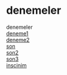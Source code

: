 # denemeler
denemeler
<br>
[deneme1](https://koserb.github.io/denemeler/projeDeneme.html)
<br>
[deneme2](https://koserb.github.io/denemeler/connectFour.html)
<br>
[son](https://koserb.github.io/denemeler/ilkSayfa.html)
<br>
[son2](https://koserb.github.io/denemeler/projeDeneme3.html)
<br>
[son3](https://koserb.github.io/denemeler/projeDeneme4.html)
<br>
[inşcinim](https://koserb.github.io/denemeler/projeDenemeTahtasi.html)
